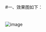 #一、效果图如下：
#
#
![image](https://github.com/wufeiqing/DiscMenu/blob/master/app/Gif/effect_picture.gif)

